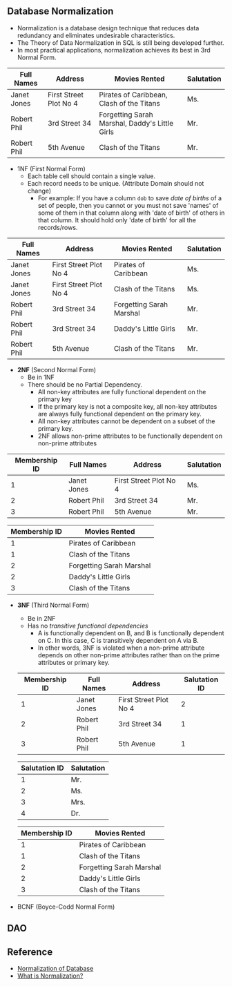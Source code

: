 ## Database Normalization
- Normalization is a database design technique that reduces data redundancy and eliminates undesirable characteristics.
- The Theory of Data Normalization in SQL is still being developed further. 
- In most practical applications, normalization achieves its best in 3rd Normal Form.

| Full Names  | Address                | Movies Rented                                  | Salutation |
|-------------|------------------------|------------------------------------------------|------------|
| Janet Jones | First Street Plot No 4 | Pirates of Caribbean, Clash of the Titans      | Ms.        |
| Robert Phil | 3rd Street 34          | Forgetting Sarah Marshal, Daddy's Little Girls | Mr.        |
| Robert Phil | 5th Avenue             | Clash of the Titans                            | Mr.        |

- 1NF (First Normal Form)
  - Each table cell should contain a single value.
  - Each record needs to be unique. (Attribute Domain should not change)
    - For example: If you have a column `dob` to save *date of births* of a set of people, then you cannot or you must not save 'names' of some of them in that column along with 'date of birth' of others in that column. It should hold only 'date of birth' for all the records/rows.

| Full Names  | Address                | Movies Rented            | Salutation |
|-------------|------------------------|--------------------------|------------|
| Janet Jones | First Street Plot No 4 | Pirates of Caribbean     | Ms.        |
| Janet Jones | First Street Plot No 4 | Clash of the Titans      | Ms.        |
| Robert Phil | 3rd Street 34          | Forgetting Sarah Marshal | Mr.        |
| Robert Phil | 3rd Street 34          | Daddy's Little Girls     | Mr.        |
| Robert Phil | 5th Avenue             | Clash of the Titans      | Mr.        |

- **2NF** (Second Normal Form)
  - Be in 1NF
  - There should be no Partial Dependency.
    - All non-key attributes are fully functional dependent on the primary key
    - If the primary key is not a composite key, all non-key attributes are always fully functional dependent on the primary key.
    - All non-key attributes cannot be dependent on a subset of the primary key. 
    - 2NF allows non-prime attributes to be functionally dependent on non-prime attributes

| Membership ID | Full Names  | Address                | Salutation |
|---------------|-------------|------------------------|------------|
| 1             | Janet Jones | First Street Plot No 4 | Ms.        |
| 2             | Robert Phil | 3rd Street 34          | Mr.        |
| 3             | Robert Phil | 5th Avenue             | Mr.        |

| Membership ID | Movies Rented            |
|---------------|--------------------------|
| 1             | Pirates of Caribbean     |
| 1             | Clash of the Titans      |
| 2             | Forgetting Sarah Marshal |
| 2             | Daddy's Little Girls     |
| 3             | Clash of the Titans      |

- **3NF** (Third Normal Form)
  - Be in 2NF
  - Has no *transitive functional dependencies*
    - A is functionally dependent on B, and B is functionally dependent on C. In this case, C is transitively dependent on A via B.
    - In other words, 3NF is violated when a non-prime attribute depends on other non-prime attributes rather than on the prime attributes or primary key.

  | Membership ID | Full Names  | Address                | Salutation ID |
  |---------------|-------------|------------------------|---------------|
  | 1             | Janet Jones | First Street Plot No 4 | 2             |
  | 2             | Robert Phil | 3rd Street 34          | 1             |
  | 3             | Robert Phil | 5th Avenue             | 1             |

  | Salutation ID | Salutation |
  |---------------|------------|
  | 1             | Mr.        |
  | 2             | Ms.        |
  | 3             | Mrs.       |
  | 4             | Dr.        |

  | Membership ID | Movies Rented            |
  |---------------|--------------------------|
  | 1             | Pirates of Caribbean     |
  | 1             | Clash of the Titans      |
  | 2             | Forgetting Sarah Marshal |
  | 2             | Daddy's Little Girls     |
  | 3             | Clash of the Titans      |

- BCNF (Boyce-Codd Normal Form)

## DAO 

## Reference
- [Normalization of Database](https://www.studytonight.com/dbms/database-normalization.php)
- [What is Normalization?](https://www.guru99.com/database-normalization.html)
